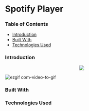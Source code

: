 # Spotify Player

### Table of Contents

- [Introduction](#introduction)
- [Built With](#built-with)
- [Technologies Used](#technologies-used)

### Introduction

<p align="center">
  <img src="https://github.com/wngkyle/spotify-web-app/assets/99611120/73e1647a-6980-4d4d-be1a-62c2558b2753" >
</p>

![ezgif com-video-to-gif](https://github.com/wngkyle/spotify-web-app/assets/99611120/73e1647a-6980-4d4d-be1a-62c2558b2753)

### Built With

### Technologies Used

